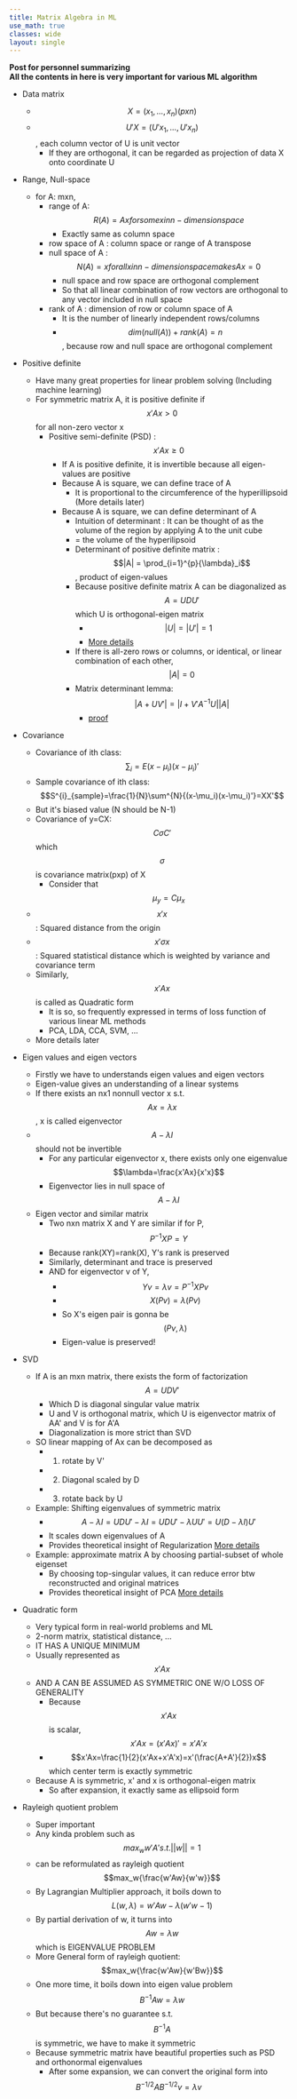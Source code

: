 ```yaml
---
title: Matrix Algebra in ML
use_math: true
classes: wide
layout: single
---
```

**Post for personnel summarizing**  
**All the contents in here is very important for various ML algorithm**  
  
- Data matrix
  - $$X = (x_1, ..., x_n) (pxn)$$
  - $$U'X = (U'x_1, ..., U'x_n)$$, each column vector of U is unit vector
    - If they are orthogonal, it can be regarded as projection of data X onto coordinate U  
    
- Range, Null-space
  - for A: mxn,
    - range of A: $$R(A) = Ax for some x in n-dimension space$$
      - Exactly same as column space
    - row space of A : column space or range of A transpose
    - null space of A : $$N(A) = x for all x in n-dimension space makes Ax=0$$
      - null space and row space are orthogonal complement
      - So that all linear combination of row vectors are orthogonal to any vector included in null space
    - rank of A : dimension of row or column space of A
      - It is the number of linearly independent rows/columns
      - $$dim(null(A))+rank(A)=n$$, because row and null space are orthogonal complement
- Positive definite  
  - Have many great properties for linear problem solving (Including machine learning)
  - For symmetric matrix A, it is positive definite if $$x'Ax>0$$ for all non-zero vector x
    - Positive semi-definite (PSD) : $$x'Ax{\geq}0$$
      - If A is positive definite, it is invertible because all eigen-values are positive
      - Because A is square, we can define trace of A
        - It is proportional to the circumference of the hyperillipsoid (More details later)
      - Because A is square, we can define determinant of A
        - Intuition of determinant : It can be thought of as the volume of the region by applying A to the unit cube
        - = the volume of the hyperilipsoid
        - Determinant of positive definite matrix : $$|A| = \prod_{i=1}^{p}{\lambda}_i$$, product of eigen-values
        - Because positive definite matrix A can be diagonalized as $$A=UDU'$$ which U is orthogonal-eigen matrix
          - $$|U|=|U'|=1$$
          - [More details](https://parkgeonyeong.github.io/Gaussian-Distribution-(1)/)
        - If there is all-zero rows or columns, or identical, or linear combination of each other, $$|A|=0$$
        - Matrix determinant lemma: $$|A+UV'|=|I+V'A^{-1}U||A|$$
          - [proof](https://en.wikipedia.org/wiki/Matrix_determinant_lemma)
- Covariance
  - Covariance of ith class: $$\sum_i =E(x-\mu_i)(x-\mu_i)'$$
  - Sample covariance of ith class: $$S^{i}_{sample}=\frac{1}{N}\sum^{N}{(x-\mu_i)(x-\mu_i)'}=XX'$$
  - But it's biased value (N should be N-1)
  - Covariance of y=CX: $$C{\sigma}C'$$ which $$\sigma$$ is covariance matrix(pxp) of X
    - Consider that $$\mu_y = C\mu_x$$
  - $$x'x$$ : Squared distance from the origin
  - $$x'{\sigma}x$$ : Squared statistical distance which is weighted by variance and covariance term
  - Similarly, $$x'Ax$$ is called as Quadratic form
    - It is so, so frequently expressed in terms of loss function of various linear ML methods
    - PCA, LDA, CCA, SVM, ...
  - More details later
- Eigen values and eigen vectors
  - Firstly we have to understands eigen values and eigen vectors
  - Eigen-value gives an understanding of a linear systems
  - If there exists an nx1 nonnull vector x s.t. $$Ax = {\lambda}x$$, x is called eigenvector
  - $$A-{\lambda}I$$ should not be invertible
    - For any particular eigenvector x, there exists only one eigenvalue $$\lambda=\frac{x'Ax}{x'x}$$
    - Eigenvector lies in null space of $$A-{\lambda}I$$
  - Eigen vector and similar matrix
    - Two nxn matrix X and Y are similar if for P, $$P^{-1}XP=Y$$
    - Because rank(XY)=rank(X), Y's rank is preserved
    - Similarly, determinant and trace is preserved
    - AND for eigenvector v of Y, 
      - $$Yv = {\lambda}v = P^{-1}XPv$$
      - $$X(Pv) = {\lambda}(Pv)$$
      - So X's eigen pair is gonna be $$(Pv, \lambda)$$
      - Eigen-value is preserved!
- SVD
  - If A is an mxn matrix, there exists the form of factorization $$A=UDV'$$
    - Which D is diagonal singular value matrix
    - U and V is orthogonal matrix, which U is eigenvector matrix of AA' and V is for A'A
    - Diagonalization is more strict than SVD
  - SO linear mapping of Ax can be decomposed as
    - 1. rotate by V'
    - 2. Diagonal scaled by D
    - 3. rotate back by U
  - Example: Shifting eigenvalues of symmetric matrix
    - $$A-{\lambda}I = UDU'-{\lambda}I = UDU'-{\lambda}UU' = U(D-{\lambda}I)U'$$
    - It scales down eigenvalues of A
    - Provides theoretical insight of Regularization [More details](Link)
  - Example: approximate matrix A by choosing partial-subset of whole eigenset
    - By choosing top-singular values, it can reduce error btw reconstructed and original matrices
    - Provides theoretical insight of PCA [More details](Link)
- Quadratic form
  - Very typical form in real-world problems and ML
  - 2-norm matrix, statistical distance, ...
  - IT HAS A UNIQUE MINIMUM
  - Usually represented as $$x'Ax$$
  - AND A CAN BE ASSUMED AS SYMMETRIC ONE W/O LOSS OF GENERALITY
    - Because $$x'Ax$$ is scalar, $$x'Ax=(x'Ax)'=x'A'x$$
    - $$x'Ax=\frac{1}{2}(x'Ax+x'A'x)=x'(\frac{A+A'}{2})x$$ which center term is exactly symmetric
  - Because A is symmetric, x' and x is orthogonal-eigen matrix
    - So after expansion, it exactly same as ellipsoid form
- Rayleigh quotient problem
  - Super important
  - Any kinda problem such as $$max_w{w'A'} s.t. ||w||=1$$
  - can be reformulated as rayleigh quotient $$max_w{\frac{w'Aw}{w'w}}$$
  - By Lagrangian Multiplier approach, it boils down to $$L(w,\lambda)=w'Aw-\lambda(w'w-1)$$
  - By partial derivation of w, it turns into $$Aw={\lambda}w$$ which is EIGENVALUE PROBLEM
  - More General form of rayleigh quotient: $$max_w{\frac{w'Aw}{w'Bw}}$$
  - One more time, it boils down into eigen value problem $$B^{-1}Aw={\lambda}w$$
  - But because there's no guarantee s.t. $$B^{-1}A$$ is symmetric, we have to make it symmetric
  - Because symmetric matrix have beautiful properties such as PSD and orthonormal eigenvalues
    - After some expansion, we can convert the original form into $$B^{-1/2}AB^{-1/2}v={\lambda}v$$
